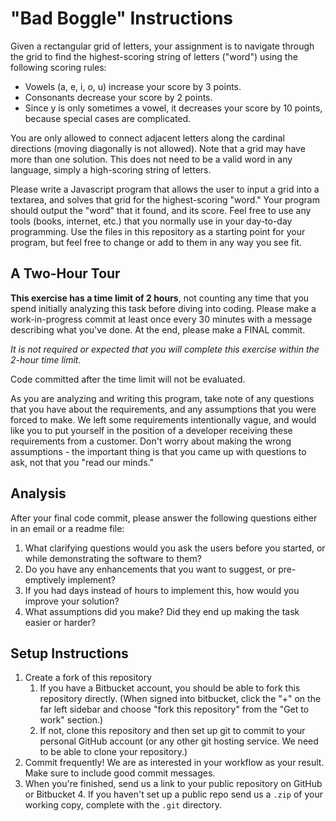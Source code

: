 # "Bad Boggle" Instructions

Given a rectangular grid of letters, your assignment is to navigate through the grid to find the highest-scoring string of letters ("word") using the following scoring rules:

* Vowels (a, e, i, o, u) increase your score by 3 points.
* Consonants decrease your score by 2 points.
* Since y is only sometimes a vowel, it decreases your score by 10 points, because special cases are complicated.

You are only allowed to connect adjacent letters along the cardinal directions (moving diagonally is not allowed). Note that a grid may have more than one solution. This does not need to be a valid word in any language, simply a high-scoring string of letters.

Please write a Javascript program that allows the user to input a grid into a textarea, and solves that grid for the highest-scoring "word." Your program should output the "word" that it found, and its score. Feel free to use any tools (books, internet, etc.) that you normally use in your day-to-day programming. Use the files in this repository as a starting point for your program, but feel free to change or add to them in any way you see fit.

## A Two-Hour Tour

**This exercise has a time limit of 2 hours**, not counting any time that you spend initially analyzing this task before diving into coding. Please make a work-in-progress commit at least once every 30 minutes with a message describing what you've done. At the end, please make a FINAL commit. 

*It is not required or expected that you will complete this exercise within the 2-hour time limit.* 

Code committed after the time limit will not be evaluated.

As you are analyzing and writing this program, take note of any questions that you have about the requirements, and any assumptions that you were forced to make. We left some requirements intentionally vague, and would like you to put yourself in the position of a developer receiving these requirements from a customer. Don't worry about making the wrong assumptions - the important thing is that you came up with questions to ask, not that you "read our minds." 

## Analysis


After your final code commit, please answer the following questions either in an email or a readme file:

1. What clarifying questions would you ask the users before you started, or while demonstrating the software to them?
2. Do you have any enhancements that you want to suggest, or pre-emptively implement?
3. If you had days instead of hours to implement this, how would you improve your solution?
4. What assumptions did you make? Did they end up making the task easier or harder? 

## Setup Instructions

1. Create a fork of this repository
	1. If you have a Bitbucket account, you should be able to fork this repository directly. (When signed into bitbucket, click the "+" on the far left sidebar and choose "fork this repository" from the "Get to work" section.)
	2. If not, clone this repository and then set up git to commit to your personal GitHub account (or any other git hosting service. We need to be able to clone your repository.)
2. Commit frequently! We are as interested in your workflow as your result.  Make sure to include good commit messages. 
3. When you're finished, send us a link to your public repository on GitHub or Bitbucket
	4. If you haven't set up a public repo send us a `.zip` of your working copy, complete with the `.git` directory.  